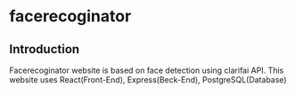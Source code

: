 # facerecoginator

## Introduction
Facerecoginator website is based on face detection using clarifai API. This website uses React(Front-End), Express(Beck-End), PostgreSQL(Database)
